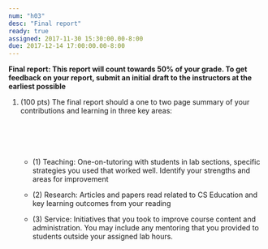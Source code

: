 ```yaml
---
num: "h03"
desc: "Final report"
ready: true 
assigned: 2017-11-30 15:30:00.00-8:00
due: 2017-12-14 17:00:00.00-8:00
---
```


<b>Final report: This report will count towards 50% of your grade. To get feedback on your report, submit an initial draft to the instructors at the earliest possible </b>

<ol>

<li style="padding-bottom:5em;"> (100 pts) The final report should a one to two page summary of your contributions and learning in three key areas: 
</li>



* (1) Teaching: One-on-tutoring with students in lab sections, specific strategies you used that worked well. Identify your strengths and areas for improvement

* (2) Research: Articles and papers read related to CS Education and key learning outcomes from your reading

* (3) Service: Initiatives that you took to improve course content and administration. You may include any mentoring that you provided to students outside your assigned lab hours.



